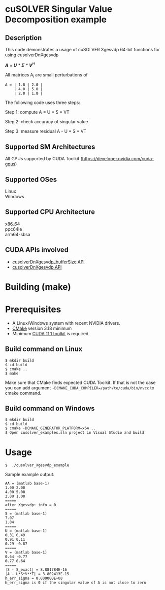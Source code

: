 # cuSOLVER Singular Value Decomposition example

## Description

This code demonstrates a usage of cuSOLVER Xgesvdp 64-bit functions for using cusolverDnXgesvdp

_**A** = **U** * **&Sigma;** * **V**<sup>H</sup>_

All matrices A<sub>i</sub> are small perturbations of
```
A = | 1.0 | 2.0 |
    | 4.0 | 5.0 |
    | 2.0 | 1.0 |
```

The following code uses three steps:

Step 1: compute A = U * S * VT

Step 2: check accuracy of singular value

Step 3: measure residual A - U * S * VT

## Supported SM Architectures

All GPUs supported by CUDA Toolkit (https://developer.nvidia.com/cuda-gpus)  

## Supported OSes

Linux  
Windows

## Supported CPU Architecture

x86_64  
ppc64le  
arm64-sbsa

## CUDA APIs involved
- [cusolverDnXgesvdp_bufferSize  API](https://docs.nvidia.com/cuda/cusolver/index.html#cuSolverDnXgesvdp)
- [cusolverDnXgesvdp API](https://docs.nvidia.com/cuda/cusolver/index.html#cuSolverDnXgesvdp)

# Building (make)

# Prerequisites
- A Linux/Windows system with recent NVIDIA drivers.
- [CMake](https://cmake.org/download) version 3.18 minimum
- Minimum [CUDA 11.1 toolkit](https://developer.nvidia.com/cuda-downloads) is required.

## Build command on Linux
```
$ mkdir build
$ cd build
$ cmake ..
$ make
```
Make sure that CMake finds expected CUDA Toolkit. If that is not the case you can add argument `-DCMAKE_CUDA_COMPILER=/path/to/cuda/bin/nvcc` to cmake command.

## Build command on Windows
```
$ mkdir build
$ cd build
$ cmake -DCMAKE_GENERATOR_PLATFORM=x64 ..
$ Open cusolver_examples.sln project in Visual Studio and build
```

# Usage
```
$  ./cusolver_Xgesvdp_example
```

Sample example output:

```
AA = (matlab base-1)
1.00 2.00
4.00 5.00
2.00 1.00
=====
after Xgesvdp: info = 0
=====
S = (matlab base-1)
7.07
1.04
=====
U = (matlab base-1)
0.31 0.49
0.91 0.11
0.29 -0.87
=====
V = (matlab base-1)
0.64 -0.77
0.77 0.64
=====
|S - S_exact| = 8.881784E-16
|A - U*S*V**T| = 3.802413E-15
h_err_sigma = 0.000000E+00
h_err_sigma is 0 if the singular value of A is not close to zero
```
